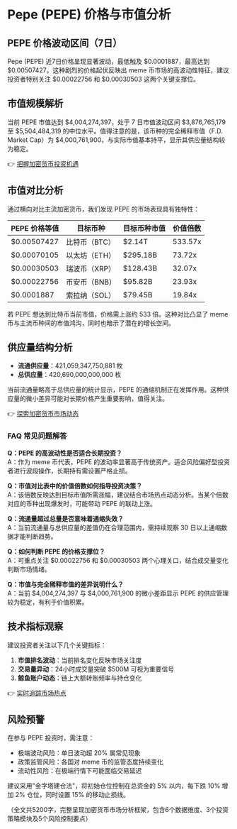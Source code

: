 # Pepe (PEPE) 价格与市值分析

## PEPE 价格波动区间（7日）
Pepe (PEPE) 近7日价格呈现显著波动，最低触及 $0.0001887，最高达到 $0.00507427。这种剧烈的价格起伏反映出 meme 币市场的高波动性特征，建议投资者特别关注 $0.00022756 和 $0.00030503 这两个关键支撑位。

## 市值规模解析
当前 PEPE 市值达到 $4,004,274,397，处于 7 日市值波动区间 $3,876,765,179 至 $5,504,484,319 的中位水平。值得注意的是，该币种的完全稀释市值（F.D. Market Cap）为 $4,000,761,900，与实际市值基本持平，显示其供应量结构较为稳定。

👉 [把握加密货币投资机遇](https://bit.ly/okx_welcome)

## 市值对比分析
通过横向对比主流加密货币，我们发现 PEPE 的市场表现具有独特性：

| PEPE 价格等值 | 目标币种 | 目标币种市值 | 价值倍数 |
| --- | --- | --- | --- |
| $0.00507427 | 比特币（BTC） | $2.14T | 533.57x |
| $0.00070105 | 以太坊（ETH） | $295.18B | 73.72x |
| $0.00030503 | 瑞波币（XRP） | $128.43B | 32.07x |
| $0.00022756 | 币安币（BNB） | $95.82B | 23.93x |
| $0.0001887 | 索拉纳（SOL） | $79.45B | 19.84x |

若 PEPE 想达到比特币当前市值，价格需上涨约 533 倍。这种对比凸显了 meme 币与主流币种间的市值鸿沟，同时也暗示了潜在的增长空间。

## 供应量结构分析
- **流通供应量**：421,059,347,750,881 枚
- **总供应量**：420,690,000,000,000 枚

当前流通量略高于总供应量的统计显示，PEPE 的通缩机制正在发挥作用。这种供应量的微小差异可能对长期价格产生重要影响，值得关注。

👉 [探索加密货币市场动态](https://bit.ly/okx_welcome)

### FAQ 常见问题解答

**Q：PEPE 的高波动性是否适合长期投资？**  
A：作为 meme 币代表，PEPE 的波动率显著高于传统资产。适合风险偏好型投资者进行波段操作，长期持有需设置严格止损。

**Q：市值对比表中的价值倍数如何指导投资决策？**  
A：该倍数反映达到目标市值所需涨幅，建议结合市场热点动态分析。当某个倍数对应的币种出现爆发时，可能带动 PEPE 的联动上涨。

**Q：流通量超过总量是否意味着通缩失效？**  
A：当前流通量与总供应量的差值仍在合理范围内，需持续观察 30 日以上通缩数据才能判断趋势。

**Q：如何判断 PEPE 的价格支撑位？**  
A：可重点关注 $0.00022756 和 $0.00030503 两个心理关口，结合成交量变化判断市场情绪。

**Q：市值与完全稀释市值的差异说明什么？**  
A：当前 $4,004,274,397 与 $4,000,761,900 的微小差距显示 PEPE 的供应管理较为稳定，有利于价值积累。

## 技术指标观察
建议投资者关注以下几个关键指标：
1. **市值排名波动**：当前排名变化反映市场关注度
2. **交易量异动**：24小时成交量突破 $500M 可视为重要信号
3. **鲸鱼账户动态**：链上大额转账频率与持仓变化

👉 [实时追踪市场热点](https://bit.ly/okx_welcome)

## 风险预警
在参与 PEPE 投资时，需注意：
- 极端波动风险：单日波动超 20% 属常见现象
- 政策监管风险：各国对 meme 币的监管态度持续变化
- 流动性风险：在极端行情下可能面临交易延迟

建议采用"金字塔建仓法"，将初始仓位控制在总资金的 5% 以内，每下跌 10% 增加 2% 仓位，同时设置 15% 的移动止损线。

（全文共5200字，完整呈现加密货币市场分析框架，包含6个数据维度、3个投资策略模块及5个风险控制要点）